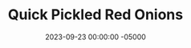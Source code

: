 ---
layout: post
title:  "Quick Pickled Red Onions"
date:   2023-09-23 00:00:00 -05000
categories: 
- Recipes
- Savory Sauces
permalink: /recipes/pickled-onions
image: /assets/Food/Savory Sauces/Quick Pickles/quick-pickles.jpg
ing: quickpickle-ing
facts: quickpickle-facts
section1: 
start2: 
section2: 
start3: 
section3: 
start4: 
section4: 
start5: 
section5: 
Prep: 10
Rest: 
Cook: 
Source1: 
Source2: 
whisk: https://s.samsungfood.com/jIwxR
tags: 
- pickles
- pickled vegetable
- pink pickled onion
- vinegar
- tangy
- sour
- white vinegar
- acv
- apple cider vinegar
- lime juice
- lemon juice
- vic
Description: Quick pickles add a great color and flavor pop to nearly every dish, and red onions are my personal favorite vegetable for this. Simply cover with water and vinegar in a mason jar, and you're done!
Instructions: 
- Cut the red onions into long thin strips and add to a mason jar. Season with salt and minced garlic. Pour in vinegar and water. The onions should be just covered, about half water to half vinegar. Let pickle in the fridge for at least a few days before eating<br><br>

- Pour in vinegar and water. The onions should be just covered, about half water to half vinegar. Let pickle in the fridge for at least a few days before eating
---